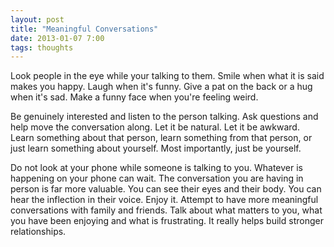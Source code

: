 ```yaml
---
layout: post
title: "Meaningful Conversations"
date: 2013-01-07 7:00
tags: thoughts
---
```


Look people in the eye while your talking to them. Smile when what it is said makes you happy. Laugh when it's funny. Give a pat on the back or a hug when it's sad. Make a funny face when you're feeling weird.

Be genuinely interested and listen to the person talking. Ask questions and help move the conversation along. Let it be natural. Let it be awkward. Learn something about that person, learn something from that person, or just learn something about yourself. Most importantly, just be yourself.

Do not look at your phone while someone is talking to you. Whatever is happening on your phone can wait. The conversation you are having in person is far more valuable. You can see their eyes and their body. You can hear the inflection in their voice. Enjoy it. Attempt to have more meaningful conversations with family and friends. Talk about what matters to you, what you have been enjoying and what is frustrating. It really helps build stronger relationships.
